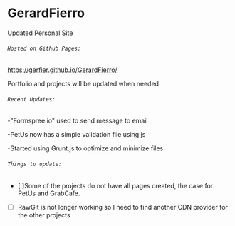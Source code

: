 # GerardFierro 
Updated Personal Site 

###### `Hosted on Github Pages:`
https://gerfier.github.io/GerardFierro/

Portfolio and projects will be updated when needed

###### `Recent Updates:`
-"Formspree.io" used to send message to email

-PetUs now has a simple validation file using  js

-Started using Grunt.js to optimize and minimize files


###### `Things to update:`

- [ ]Some of the projects do not have all pages created, the case for PetUs and GrabCafe.
- [ ] RawGit is not longer working so I need to find another CDN provider for the other projects 



